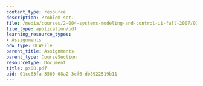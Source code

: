 ```yaml
---
content_type: resource
description: Problem set.
file: /media/courses/2-004-systems-modeling-and-control-ii-fall-2007/01cc63fa356008a23cf6db8922519b11_ps08.pdf
file_type: application/pdf
learning_resource_types:
- Assignments
ocw_type: OCWFile
parent_title: Assignments
parent_type: CourseSection
resourcetype: Document
title: ps08.pdf
uid: 01cc63fa-3560-08a2-3cf6-db8922519b11
---
```

